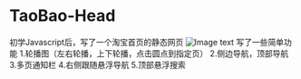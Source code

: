 # TaoBao-Head
初学Javascript后，写了一个淘宝首页的静态网页
![Image text](https://github.com/2249038142/TaoBao-Head/tree/master/imageShow.head1.png)
写了一些简单功能
1.轮播图（左右轮播，上下轮播，点击圆点到指定页）
2.侧边导航，顶部导航
3.多页通知栏
4.右侧跟随悬浮导航
5.顶部悬浮搜索

